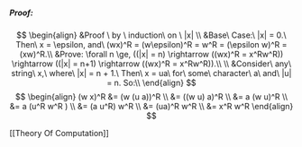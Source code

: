 ##### Proof:
$$
\begin{align}
&Proof \ by \  induction\ on \  |x| \\
&Base\  Case:\ |x| = 0.\ Then\ x = \epsilon, and\  (wx)^R  = (w\epsilon)^R = w^R = (\epsilon w)^R = (xw)^R.\\
&Prove: \forall n \ge, ((|x| = n) \rightarrow ((wx)^R = x^Rw^R)) \rightarrow ((|x| = n+1) \rightarrow ((wx)^R = x^Rw^R)).\\ \\
&Consider\  any\  string\  x,\  where\  |x| = n + 1.\ Then\  x = ua\ for\  some\  character\  a\ and\  |u| = n. So:\\
\end{align}
$$
$$
\begin{align}
(w x)^R &= (w (u a))^R  \\
		&= ((w u) a)^R  \\
		&= a (w u)^R  \\
		&= a (u^R w^R )  \\
		&= (a u^R) w^R \\
		&= (ua)^R w^R  \\
		&= x^R w^R 
\end{align}
$$

[[Theory Of Computation]]
